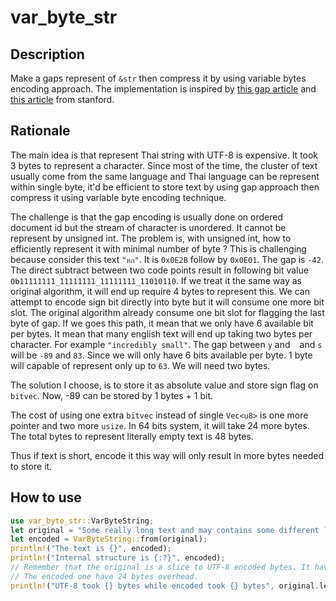 # var_byte_str

## Description
Make a gaps represent of `&str` then compress it by using variable bytes encoding approach. The implementation is inspired by [this gap article](https://nlp.stanford.edu/IR-book/html/htmledition/postings-file-compression-1.html) and [this article](https://nlp.stanford.edu/IR-book/html/htmledition/variable-byte-codes-1.html) from stanford. 

## Rationale
The main idea is that represent Thai string with UTF-8 is expensive. It took 3 bytes to represent a character. Since most of the time, the cluster of text usually come from the same language and Thai language can be represent within single byte, it'd be efficient to store text by using gap approach then compress it using variable byte encoding technique.

The challenge is that the gap encoding is usually done on ordered document id but the stream of character is unordered. It cannot be represent by unsigned int. The problem is, with unsigned int, how to efficiently represent it with minimal number of byte ? This is challenging because consider this text `"หก"`. It is `0x0E2B` follow by `0x0E01`. The gap is `-42`. The direct subtract between two code points result in following bit value `0b11111111_11111111_11111111_11010110`. If we treat it the same way as original algorithm, it will end up require 4 bytes to represent this. We can attempt to encode sign bit directly into byte but it will consume one more bit slot. The original algorithm already consume one bit slot for flagging the last byte of gap. If we goes this path, it mean that we only have 6 available bit per bytes. It mean that many english text will end up taking two bytes per character. For example `"incredibly small"`. The gap between `y` and ` ` and `s` will be `-89` and `83`. Since we will only have 6 bits available per byte. 1 byte will capable of represent only up to `63`. We will need two bytes.

The solution I choose, is to store it as absolute value and store sign flag on `bitvec`. Now, -89 can be stored by 1 bytes + 1 bit.

The cost of using one extra `bitvec` instead of single `Vec<u8>` is one more pointer and two more `usize`. In 64 bits system, it will take 24 more bytes. The total bytes to represent literally empty text is 48 bytes.

Thus if text is short, encode it this way will only result in more bytes needed to store it.

## How to use
```rust
use var_byte_str::VarByteString;
let original = "Some really long text and may contains some different language like \"คำภาษาไทยที่ใช้พื้นที่เยอะกว่าเนื้อความภาษาอังกฤษเสียอีก\".";
let encoded = VarByteString::from(original);
println!("The text is {}", encoded);
println!("Internal structure is {:?}", encoded);
// Remember that the original is a slice to UTF-8 encoded bytes. It have 16 bytes overhead.
// The encoded one have 24 bytes overhead.
println!("UTF-8 took {} bytes while encoded took {} bytes", original.len(), encoded.len());
```